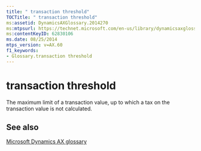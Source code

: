 ```yaml
---
title: " transaction threshold"
TOCTitle: " transaction threshold"
ms:assetid: DynamicsAXGlossary.2014270
ms:mtpsurl: https://technet.microsoft.com/en-us/library/dynamicsaxglossary.2014270(v=AX.60)
ms:contentKeyID: 62830106
ms.date: 08/25/2014
mtps_version: v=AX.60
f1_keywords:
- Glossary.transaction threshold
---
```


# transaction threshold

The maximum limit of a transaction value, up to which a tax on the transaction value is not calculated.

## See also

[Microsoft Dynamics AX glossary](glossary/microsoft-dynamics-ax-glossary.md)

  


